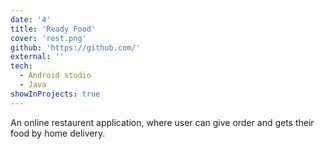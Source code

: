 ```yaml
---
date: '4'
title: 'Ready Food'
cover: 'rest.png'
github: 'https://github.com/'
external: ''
tech:
  - Android studio
  - Java
showInProjects: true
---
```


An online restaurent application, where user can give order and gets their food by home delivery.


